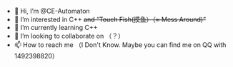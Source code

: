 - 👋 Hi, I’m @CE-Automaton
- 👀 I’m interested in C++ ~~and “Touch Fish(摸鱼）（≈ Mess Around)”~~
- 🌱 I’m currently learning C++
- 💞️ I’m looking to collaborate on （？）
- 📫 How to reach me （I Don't Know. Maybe you can find me on QQ with 1492398820）

<!---
CE-Automaton/CE-Automaton is a ✨ special ✨ repository because its `README.md` (this file) appears on your GitHub profile.
You can click the Preview link to take a look at your changes.
--->
